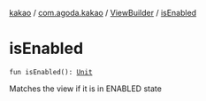 [kakao](../../index.md) / [com.agoda.kakao](../index.md) / [ViewBuilder](index.md) / [isEnabled](./is-enabled.md)

# isEnabled

`fun isEnabled(): `[`Unit`](https://kotlinlang.org/api/latest/jvm/stdlib/kotlin/-unit/index.html)

Matches the view if it is in ENABLED state


